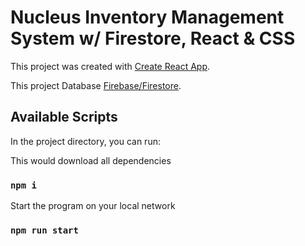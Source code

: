 # Nucleus Inventory Management System w/ Firestore, React & CSS

This project was created with [Create React App](https://github.com/facebook/create-react-app).

This project Database [Firebase/Firestore](https://console.firebase.google.com/u/0/project/newfireproject-ecc03/firestore/data/~2Fproducts).

## Available Scripts


In the project directory, you can run:

This would download all dependencies
### `npm i` 

Start the program on your local network
### `npm run start`



